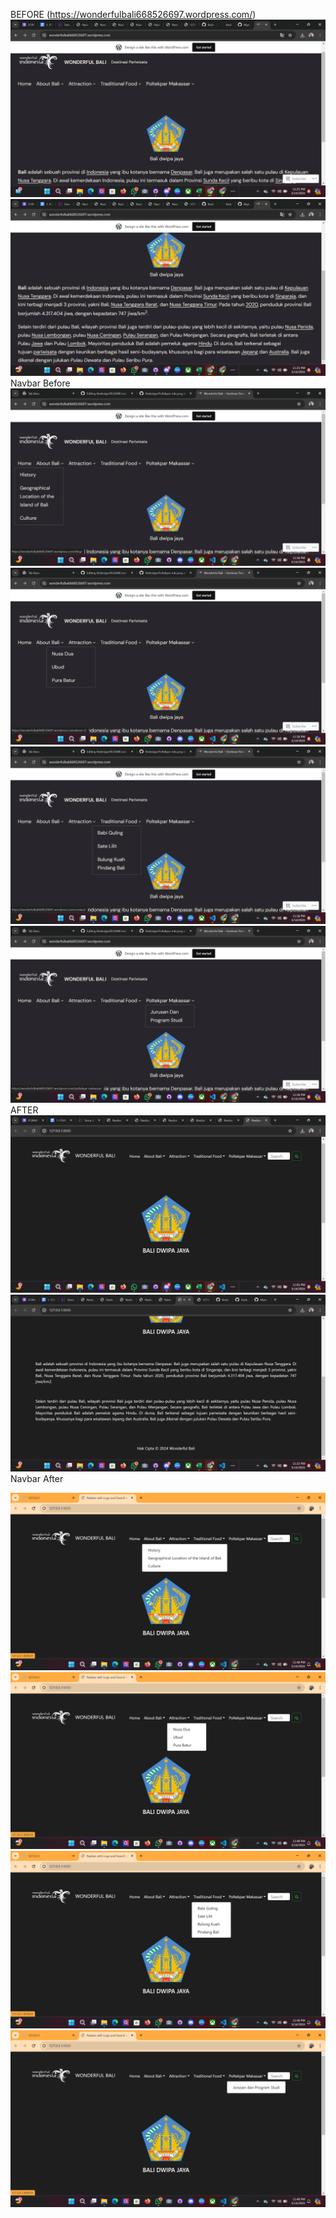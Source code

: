 BEFORE (https://wonderfulbali668526697.wordpress.com/)
![HEAD](https://github.com/SukainaIlham/Redesign/blob/main/Screenshot%20(30).png)
![HEAD](https://github.com/SukainaIlham/Redesign/blob/main/Screenshot%20(31).png)
Navbar Before
![HEAD](https://github.com/SukainaIlham/Redesign/blob/main/Screenshot%20(36).png)
![HEAD](https://github.com/SukainaIlham/Redesign/blob/main/Screenshot%20(37).png)
![HEAD](https://github.com/SukainaIlham/Redesign/blob/main/Screenshot%20(38).png)
![HEAD](https://github.com/SukainaIlham/Redesign/blob/main/Screenshot%20(39).png)
AFTER
![HEAD](https://github.com/SukainaIlham/Redesign/blob/main/Screenshot%20(27).png)
![HEAD](https://github.com/SukainaIlham/Redesign/blob/main/Screenshot%20(28).png)
Navbar After

![HEAD](https://github.com/SukainaIlham/Redesign/blob/main/about%20bali.png)
![HEAD](https://github.com/SukainaIlham/Redesign/blob/main/attraction.png)
![HEAD](https://github.com/SukainaIlham/Redesign/blob/main/Traditional%20food.png)
![HEAD](https://github.com/SukainaIlham/Redesign/blob/main/Poltekpar%20mks.png)


